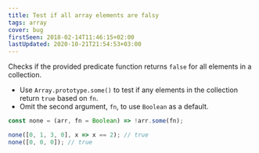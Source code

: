 ```yaml
---
title: Test if all array elements are falsy
tags: array
cover: bug
firstSeen: 2018-02-14T11:46:15+02:00
lastUpdated: 2020-10-21T21:54:53+03:00
---
```


Checks if the provided predicate function returns `false` for all elements in a collection.

- Use `Array.prototype.some()` to test if any elements in the collection return `true` based on `fn`.
- Omit the second argument, `fn`, to use `Boolean` as a default.

```js
const none = (arr, fn = Boolean) => !arr.some(fn);
```

```js
none([0, 1, 3, 0], x => x == 2); // true
none([0, 0, 0]); // true
```
